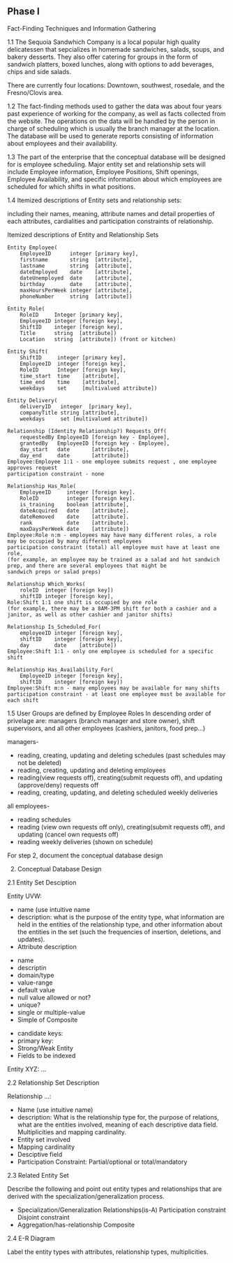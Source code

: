 Phase I
--
Fact-Finding Techniques and Information Gathering

1.1 The Sequoia Sandwhich Company is a local popular high quality delicatessen
that sepcializes in homemade sandwiches, salads, soups, and bakery desserts.
They also offer catering for groups in the form of sandwich platters, boxed lunches,
along with options to add beverages, chips and side salads.

There are currently four locations:
Downtown, southwest, rosedale, and the Fresno/Clovis area.

1.2 The fact-finding methods used to gather the data was about four years
past experience of working for the company, as well as facts collected
from the website. The operations on the data will be handled by the
person in charge of scheduling which is usually the branch manager at
the location. The database will be used to generate reports consisting
of information about employees and their availability. 

1.3 The part of the enterprise that the conceptual database will be designed
for is employee scheduling.  Major entity set and relationship sets will
include Employee information, Employee Positions, Shift openings, Employee
Availability, and specific information about which employees are scheduled
for which shifts in what positions.


1.4 Itemized descriptions of Entity sets and relationship sets: 

including their names, meaning, attribute names and detail
properties of each attributes, cardialities and participation
constraints of relationship.

Itemized descriptions of Entity and Relationship Sets

    Entity Employee(
        EmployeeID      integer [primary key],
        firstname       string  [attribute],
        lastname        string  [attribute],
        dateEmployed    date    [attribute],
        dateUnemployed  date    [attribute],
        birthday        date    [attribute],
        maxHoursPerWeek integer [attribute],
        phoneNumber     string  [attribute])

    Entity Role(
        RoleID     Integer [primary key],
        EmployeeID integer [foreign key],
        ShiftID    integer [foreign key],
        Title      string  [attribute])
        Location   string  [attribute]) (front or kitchen)

    Entity Shift(
        ShiftID     integer [primary key],
        EmployeeID  integer [foreign key],
        RoleID      Integer [foreign key],
        time_start  time    [attribute],
        time_end    time    [attribute],
        weekdays    set     [multivalued attribute])

    Entity Delivery(
        deliveryID   integer  [primary key],
        companyTitle string [attribute],
        weekdays     set [multivalued attribute])

    Relationship (Identity Relationship?) Requests_Off(
        requestedBy EmployeeID [foreign key - Employee],
        grantedBy   EmployeeID [foreign key - Employee],
        day_start   date       [attribute],
        day_end     date       [attribute])
    Employee:Employee 1:1 - one employee submits request , one employee approves request
    participation constraint - none

    Relationship Has_Role(
        EmployeeID     integer [foreign key].
        RoleID         integer [foreign key].
        is_training    boolean [attribute],
        dateAcquired   date    [attribute].
        dateRemoved    date    [attribute].
        rank           date    [attribute].
        maxDaysPerWeek date    [attribute])
    Employee:Role n:m - employees may have many different roles, a role may be occupied by many different employees
    participation constraint (total) all employee must have at least one role,
    (for example, an employee may be trained as a salad and hot sandwich prep, and there are several employees that might be
    sandwich preps or salad preps)

    Relationship Which_Works(
        roleID  integer [foreign key])
        shiftID integer [foreign key],
    Role:Shift 1:1 one shift is occupied by one role
    (for example, there may be a 8AM-3PM shift for both a cashier and a janitor, as well as other cashier and janitor shifts)

    Relationship Is_Scheduled_For(
        employeeID integer [foreign key],
        shiftID    integer [foreign key],
        day        date    [attribute])
    Employee:Shift 1:1 - only one employee is scheduled for a specific shift

    Relationship Has_Availability_For(
        EmployeeID integer [foreign key],
        shiftID    integer [foreign key])
    Employee:Shift m:n - many employees may be available for many shifts
    participation constraint - at least one employee must be available for each shift

1.5 User Groups are defined by Employee Roles
In descending order of privelage are: managers (branch manager and store owner),
shift supervisors, and all other employees (cashiers, janitors, food prep...)

managers-
* reading, creating, updating and deleting schedules (past schedules may not be deleted)
* reading, creating, updating and deleting employees
* reading(view requests off), creating(submit requests off), and updating (approve/deny) requests off
* reading, creating, updating, and deleting scheduled weekly deliveries

all employees-
* reading schedules
* reading (view own requests off only), creating(submit requests off), and updating (cancel own requests off)
* reading weekly deliveries (shown on schedule)

For step 2, document the conceptual database design

2. Conceptual Database Design

2.1 Entity Set Desciption

Entity UVW:
* name (use intuitive name
* description: what is the purpose of the entity
type, what information are held in the entities
of the relationship type, and other information
about the entities in the set (such the frequencies
of insertion, deletions, and updates).
* Attribute description
- name
- descriptin
- domain/type
- value-range
- default value
- null value allowed or not?
- unique?
- single or multiple-value
- Simple of Composite

* candidate keys:
* primary key:
* Strong/Weak Entity
* Fields to be indexed

Entity XYZ:
...

2.2 Relationship Set Description

Relationship ...:
* Name (use intuitive name)
* description: What is the relationship type for, the
purpose of relations, what are the entities involved,
meaning of each descriptive data field. Multiplicities
and mapping cardinality.
* Entity set involved
* Mapping cardinality
* Desciptive field
* Participation Constraint:
Partial/optional or total/mandatory

2.3 Related Entity Set

Describe the following and point out entity types and relationships
that are derived with the specialization/generalization process.

* Specialization/Generalization Relationships(is-A)
Participation constraint
Disjoint constraint
* Aggregation/has-relationship
Composite

2.4 E-R Diagram

Label the entity types with attributes, relationship types,
multiplicities.

